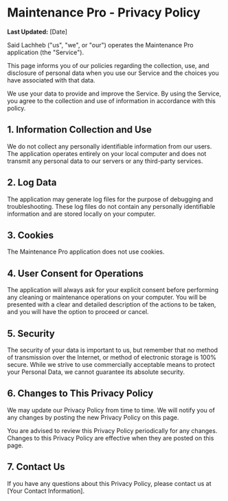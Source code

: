 # Maintenance Pro - Privacy Policy

**Last Updated:** [Date]

Said Lachheb ("us", "we", or "our") operates the Maintenance Pro application (the "Service").

This page informs you of our policies regarding the collection, use, and disclosure of personal data when you use our Service and the choices you have associated with that data.

We use your data to provide and improve the Service. By using the Service, you agree to the collection and use of information in accordance with this policy.

## 1. Information Collection and Use

We do not collect any personally identifiable information from our users. The application operates entirely on your local computer and does not transmit any personal data to our servers or any third-party services.

## 2. Log Data

The application may generate log files for the purpose of debugging and troubleshooting. These log files do not contain any personally identifiable information and are stored locally on your computer.

## 3. Cookies

The Maintenance Pro application does not use cookies.

## 4. User Consent for Operations

The application will always ask for your explicit consent before performing any cleaning or maintenance operations on your computer. You will be presented with a clear and detailed description of the actions to be taken, and you will have the option to proceed or cancel.

## 5. Security

The security of your data is important to us, but remember that no method of transmission over the Internet, or method of electronic storage is 100% secure. While we strive to use commercially acceptable means to protect your Personal Data, we cannot guarantee its absolute security.

## 6. Changes to This Privacy Policy

We may update our Privacy Policy from time to time. We will notify you of any changes by posting the new Privacy Policy on this page.

You are advised to review this Privacy Policy periodically for any changes. Changes to this Privacy Policy are effective when they are posted on this page.

## 7. Contact Us

If you have any questions about this Privacy Policy, please contact us at [Your Contact Information].
